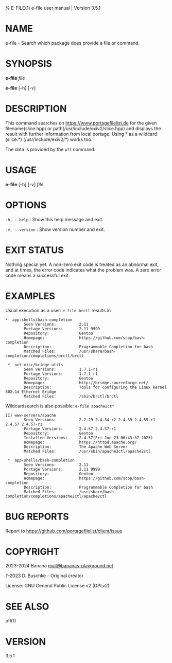 % E-FILE(1) e-file user manual | Version 3.5.1

# NAME

e-file - Search which package does provide a file or command.

# SYNOPSIS

**e-file** *file*

**e-file** \[-h\] \[-v\]

# DESCRIPTION

This command searches on https://www.portagefilelist.de for the given
filename(slice.hpp) or path(/usr/include/exiv2/slice.hpp) and displays the
result with further information from local portage. Using * as a wildcard
(slice.\*) (/usr/include/exiv2/\*) works too.

The data is provided by the `pfl` command.

# USAGE

**e-file** \[-h\] \[-v\] *file*

# OPTIONS

`-h, --help`
:   Show this help message and exit.

`-v, --version`
:   Show version number and exit.

# EXIT STATUS

Nothing special yet.
A non-zero exit code is treated as an abnormal exit, and at times,
the error code indicates what the problem was.
A zero error code means a successful exit.

# EXAMPLES

Usual execution as a user: `e-file brctl` results in

```
*  app-shells/bash-completion
        Seen Versions:          2.11
        Portage Versions:       2.11 9999
        Repository:             Gentoo
        Homepage:               https://github.com/scop/bash-completion
        Description:            Programmable Completion for bash
        Matched Files:          /usr/share/bash-completion/completions/brctl/brctl

 *  net-misc/bridge-utils
        Seen Versions:          1.7.1-r1
        Portage Versions:       1.7.1-r1
        Repository:             Gentoo
        Homepage:               http://bridge.sourceforge.net/
        Description:            Tools for configuring the Linux kernel 802.1d Ethernet Bridge
        Matched Files:          /sbin/brctl/brctl
```

Wildcardsearch is also possible: `e-file apache2ct*`

```
[I] www-servers/apache
        Seen Versions:          2.2.29 2.4.34-r2 2.4.39 2.4.55-r1 2.4.57 2.4.57-r1
        Portage Versions:       2.4.57 2.4.57-r1
        Repository:             Gentoo
        Installed Versions:     2.4.57(Fri Jun 23 06:43:37 2023)
        Homepage:               https://httpd.apache.org/
        Description:            The Apache Web Server
        Matched Files:          /usr/sbin/apache2ctl/apache2ctl

 *  app-shells/bash-completion
        Seen Versions:          2.11
        Portage Versions:       2.11 9999
        Repository:             Gentoo
        Homepage:               https://github.com/scop/bash-completion
        Description:            Programmable Completion for bash
        Matched Files:          /usr/share/bash-completion/completions/apache2ctl/apache2ctl
```

# BUG REPORTS

Report to https://github.com/portagefilelist/client/issue

# COPYRIGHT

2023-2024 Banana mail@bananas-playground.net

?-2023 D. Buschke - Original creator

License: GNU General Public License v2 (GPLv2)

# SEE ALSO

pfl\(1\)

# VERSION

3.5.1
